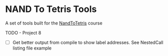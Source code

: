 # NAND To Tetris Tools

A set of tools built for the [NandToTetris](https://www.nand2tetris.org/) course

TODO - Project 8

- [ ] Get better output from compile to show label addresses. See NestedCall listing file example
